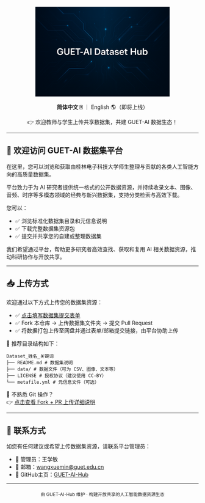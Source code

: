 <p align="center">
  <img src="DATASET.png" alt="GUET AI 数据集平台" width="70%" />
</p>

<p align="center">
  <strong>简体中文 🀄</strong> ｜ English 🌎（即将上线）
</p>

<p align="center">
  👉 欢迎教师与学生上传共享数据集，共建 GUET-AI 数据生态！
</p>

---

## 👋 欢迎访问 GUET-AI 数据集平台

在这里，您可以浏览和获取由桂林电子科技大学师生整理与贡献的各类人工智能方向的高质量数据集。

平台致力于为 AI 研究者提供统一格式的公开数据资源，并持续收录文本、图像、音频、时序等多模态领域的经典与新兴数据集，支持分类检索与高效下载。

您可以：
- ✅ 浏览标准化数据集目录和元信息说明
- ✅ 下载完整数据集资源包
- ✅ 提交并共享您的自建或整理数据集

我们希望通过平台，帮助更多研究者高效查找、获取和复用 AI 相关数据资源，推动科研协作与开放共享。

---

## 📥 上传方式

欢迎通过以下方式上传您的数据集资源：

- ✅ [点击填写数据集提交表单](https://github.com/GUET-AI-Hub/AI-Datasets/issues/new?template=create_dataset.yml)
- ✅ Fork 本仓库 → 上传数据集文件夹 → 提交 Pull Request
- ✅ 将数据打包上传至网盘并通过表单/邮箱提交链接，由平台协助上传

📁 推荐目录结构如下：

```
Dataset_姓名_关键词
├── README.md # 数据集说明
├── data/ # 数据文件（可为 CSV、图像、文本等）
├── LICENSE # 授权协议（建议使用 CC-BY）
└── metafile.yml # 元信息文件（可选）
```


📘 不熟悉 Git 操作？  
👉 [点击查看 Fork + PR 上传详细说明](https://github.com/GUET-AI-Hub/.github/blob/main/profile/help%20doc.md)

---

## 📮 联系方式

如您有任何建议或希望上传数据集资源，请联系平台管理员：

- 👤 管理员：王学敏  
- 📮 邮箱：<wangxuemin@guet.edu.cn>  
- 🔗 GitHub主页：[GUET-AI-Hub](https://github.com/GUET-AI-Hub)

---

<div align="center">
  <sub>由 GUET-AI-Hub 维护 · 构建开放共享的人工智能数据资源生态</sub>
</div>
